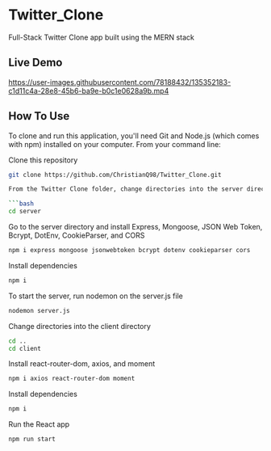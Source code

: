 # Twitter_Clone

Full-Stack Twitter Clone app built using the MERN stack

## Live Demo

https://user-images.githubusercontent.com/78188432/135352183-c1d11c4a-28e8-45b6-ba9e-b0c1e0628a9b.mp4

## How To Use

To clone and run this application, you'll need Git and Node.js (which comes with npm) installed on your computer. 
From your command line:

Clone this repository

```bash
git clone https://github.com/ChristianQ98/Twitter_Clone.git

From the Twitter Clone folder, change directories into the server directory

```bash
cd server
```

Go to the server directory and install Express, Mongoose, JSON Web Token, Bcrypt, DotEnv, CookieParser, and CORS

```bash
npm i express mongoose jsonwebtoken bcrypt dotenv cookieparser cors
```

Install dependencies

```bash
npm i
```

To start the server, run nodemon on the server.js file

```bash
nodemon server.js
```

Change directories into the client directory

```bash
cd ..
cd client
```

Install react-router-dom, axios, and moment

```bash
npm i axios react-router-dom moment
```

Install dependencies

```bash
npm i
```

Run the React app

```bash
npm run start
```
